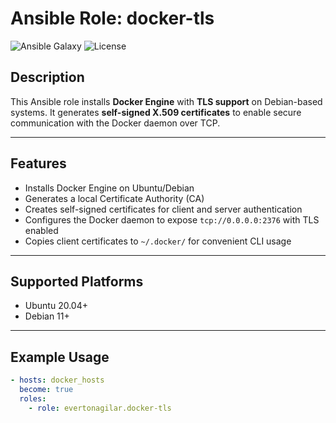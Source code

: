 # Ansible Role: docker-tls

![Ansible Galaxy](https://img.shields.io/badge/Ansible--Galaxy-docker__tls-blue?style=flat-square)
![License](https://img.shields.io/github/license/evertonagilar/ansible-role-docker_tls?style=flat-square)

## Description

This Ansible role installs **Docker Engine** with **TLS support** on Debian-based systems. It generates **self-signed X.509 certificates** to enable secure communication with the Docker daemon over TCP.

---

## Features

- Installs Docker Engine on Ubuntu/Debian
- Generates a local Certificate Authority (CA)
- Creates self-signed certificates for client and server authentication
- Configures the Docker daemon to expose `tcp://0.0.0.0:2376` with TLS enabled
- Copies client certificates to `~/.docker/` for convenient CLI usage

---

## Supported Platforms

- Ubuntu 20.04+
- Debian 11+

---

## Example Usage

```yaml
- hosts: docker_hosts
  become: true
  roles:
    - role: evertonagilar.docker-tls
```